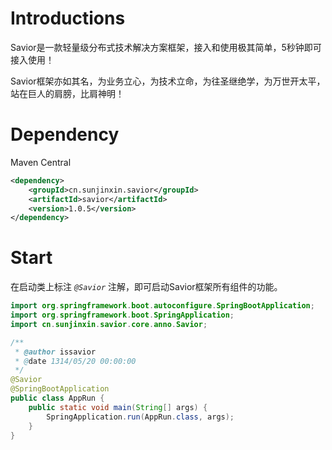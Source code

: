 # Introductions
Savior是一款轻量级分布式技术解决方案框架，接入和使用极其简单，5秒钟即可接入使用！

Savior框架亦如其名，为业务立心，为技术立命，为往圣继绝学，为万世开太平，站在巨人的肩膀，比肩神明！
# Dependency
Maven Central

```xml
<dependency>
    <groupId>cn.sunjinxin.savior</groupId>
    <artifactId>savior</artifactId>
    <version>1.0.5</version>
</dependency>
```
# Start
在启动类上标注 *`@Savior`* 注解，即可启动Savior框架所有组件的功能。

```java
import org.springframework.boot.autoconfigure.SpringBootApplication;
import org.springframework.boot.SpringApplication;
import cn.sunjinxin.savior.core.anno.Savior;

/**
 * @author issavior
 * @date 1314/05/20 00:00:00
 */
@Savior
@SpringBootApplication
public class AppRun {
    public static void main(String[] args) {
        SpringApplication.run(AppRun.class, args);
    }
}
```